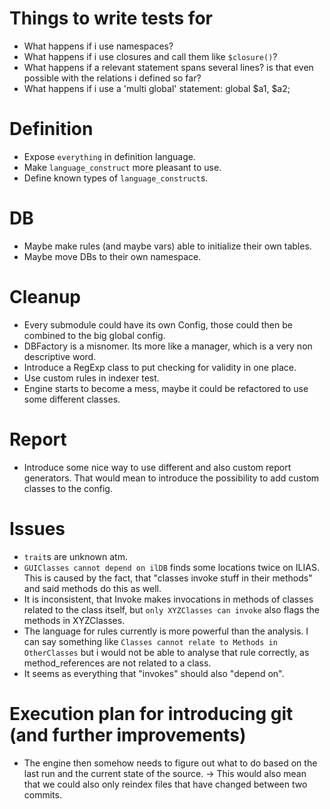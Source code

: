 # Things to write tests for
* What happens if i use namespaces?
* What happens if i use closures and call them like `$closure()`?
* What happens if a relevant statement spans several lines? is that even possible
  with the relations i defined so far?
* What happens if i use a 'multi global' statement: global $a1, $a2;

# Definition
* Expose `everything` in definition language.
* Make `language_construct` more pleasant to use.
* Define known types of `language_construct`s.

# DB
* Maybe make rules (and maybe vars) able to initialize their own tables.
* Maybe move DBs to their own namespace.

# Cleanup
* Every submodule could have its own Config, those could then be combined to the
  big global config.
* DBFactory is a misnomer. Its more like a manager, which is a very non descriptive
  word.
* Introduce a RegExp class to put checking for validity in one place.
* Use custom rules in indexer test.
* Engine starts to become a mess, maybe it could be refactored to use some different
  classes.

# Report
* Introduce some nice way to use different and also custom report generators. That
  would mean to introduce the possibility to add custom classes to the config. 

# Issues
* `trait`s are unknown atm.
* `GUIClasses cannot depend on ilDB` finds some locations twice on ILIAS. This is
  caused by the fact, that "classes invoke stuff in their methods" and said methods
  do this as well.
* It is inconsistent, that Invoke makes invocations in methods of classes related
  to the class itself, but `only XYZClasses can invoke` also flags the methods in
  XYZClasses.
* The language for rules currently is more powerful than the analysis. I can say
  something like `Classes cannot relate to Methods in OtherClasses` but i would
  not be able to analyse that rule correctly, as method_references are not related
  to a class.
* It seems as everything that "invokes" should also "depend on".

# Execution plan for introducing git (and further improvements)
* The engine then somehow needs to figure out what to do based on the last run and
  the current state of the source.
    -> This would also mean that we could also only reindex files that have changed
       between two commits.
